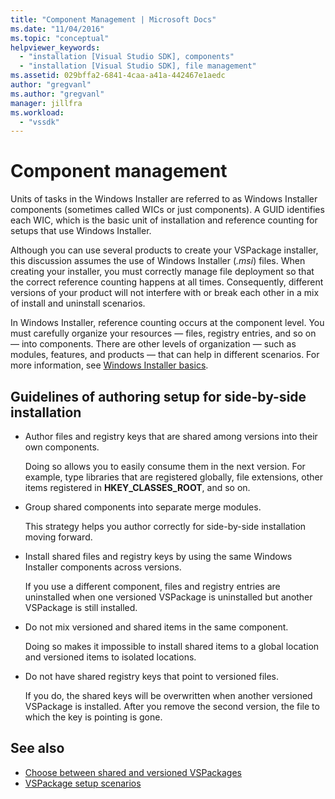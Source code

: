 ```yaml
---
title: "Component Management | Microsoft Docs"
ms.date: "11/04/2016"
ms.topic: "conceptual"
helpviewer_keywords:
  - "installation [Visual Studio SDK], components"
  - "installation [Visual Studio SDK], file management"
ms.assetid: 029bffa2-6841-4caa-a41a-442467e1aedc
author: "gregvanl"
ms.author: "gregvanl"
manager: jillfra
ms.workload:
  - "vssdk"
---
```

# Component management
Units of tasks in the Windows Installer are referred to as Windows Installer components (sometimes called WICs or just components). A GUID identifies each WIC, which is the basic unit of installation and reference counting for setups that use Windows Installer.

 Although you can use several products to create your VSPackage installer, this discussion assumes the use of Windows Installer (*.msi*) files. When creating your installer, you must correctly manage file deployment so that the correct reference counting happens at all times. Consequently, different versions of your product will not interfere with or break each other in a mix of install and uninstall scenarios.

 In Windows Installer, reference counting occurs at the component level. You must carefully organize your resources — files, registry entries, and so on — into components. There are other levels of organization — such as modules, features, and products — that can help in different scenarios. For more information, see [Windows Installer basics](../../extensibility/internals/windows-installer-basics.md).

## Guidelines of authoring setup for side-by-side installation

- Author files and registry keys that are shared among versions into their own components.

     Doing so allows you to easily consume them in the next version. For example, type libraries that are registered globally, file extensions, other items registered in **HKEY_CLASSES_ROOT**, and so on.

- Group shared components into separate merge modules.

     This strategy helps you author correctly for side-by-side installation moving forward.

- Install shared files and registry keys by using the same Windows Installer components across versions.

     If you use a different component, files and registry entries are uninstalled when one versioned VSPackage is uninstalled but another VSPackage is still installed.

- Do not mix versioned and shared items in the same component.

     Doing so makes it impossible to install shared items to a global location and versioned items to isolated locations.

- Do not have shared registry keys that point to versioned files.

     If you do, the shared keys will be overwritten when another versioned VSPackage is installed. After you remove the second version, the file to which the key is pointing is gone.

## See also
- [Choose between shared and versioned VSPackages](../../extensibility/choosing-between-shared-and-versioned-vspackages.md)
- [VSPackage setup scenarios](../../extensibility/internals/vspackage-setup-scenarios.md)